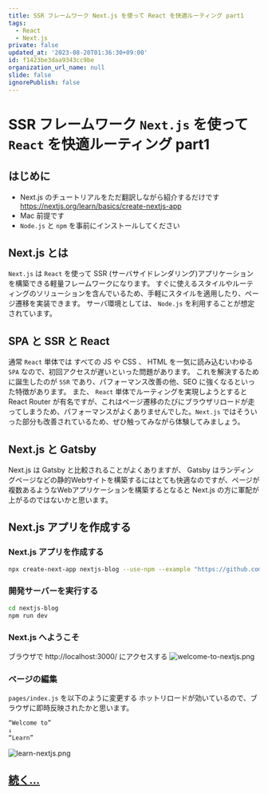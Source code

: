 ```yaml
---
title: SSR フレームワーク Next.js を使って React を快適ルーティング part1
tags:
  - React
  - Next.js
private: false
updated_at: '2023-08-20T01:36:30+09:00'
id: f1423be3daa9343cc9be
organization_url_name: null
slide: false
ignorePublish: false
---
```

# SSR フレームワーク `Next.js` を使って `React` を快適ルーティング part1

## はじめに
- Next.js のチュートリアルをただ翻訳しながら紹介するだけです  
https://nextjs.org/learn/basics/create-nextjs-app
- Mac 前提です
- `Node.js` と `npm` を事前にインストールしてください

## Next.js とは
`Next.js` は `React` を使って SSR (サーバサイドレンダリング)アプリケーションを構築できる軽量フレームワークになります。
すぐに使えるスタイルやルーティングのソリューションを含んでいるため、手軽にスタイルを適用したり、ページ遷移を実装できます。
サーバ環境としては、 `Node.js` を利用することが想定されています。

## SPA と SSR と React
通常 `React` 単体では すべての JS や CSS 、 HTML を一気に読み込むいわゆる `SPA` なので、初回アクセスが遅いといった問題があります。
これを解決するために誕生したのが `SSR` であり、パフォーマンス改善の他、SEO に強くなるといった特徴があります。
また、 `React` 単体でルーティングを実現しようとすると React Router が有名ですが、これはページ遷移のたびにブラウザリロードが走ってしまうため、パフォーマンスがよくありませんでした。`Next.js` ではそういった部分も改善されているため、ぜひ触ってみながら体験してみましょう。

## Next.js と Gatsby
Next.js は Gatsby と比較されることがよくありますが、 Gatsby はランディングページなどの静的Webサイトを構築するにはとても快適なのですが、ページが複数あるようなWebアプリケーションを構築するとなると Next.js の方に軍配が上がるのではないかと思います。

## Next.js アプリを作成する

### Next.js アプリを作成する
```bash
npx create-next-app nextjs-blog --use-npm --example "https://github.com/vercel/next-learn-starter/tree/master/learn-starter"
```

### 開発サーバーを実行する
```bash
cd nextjs-blog
npm run dev
```

### Next.js へようこそ
ブラウザで http://localhost:3000/ にアクセスする
![welcome-to-nextjs.png](https://qiita-image-store.s3.ap-northeast-1.amazonaws.com/0/59081/dbde7990-0d15-3214-0425-a7f01e8692aa.png)

### ページの編集
`pages/index.js` を以下のように変更する
ホットリロードが効いているので、ブラウザに即時反映されたかと思います。

```text:pages/index.js
“Welcome to”
↓
“Learn”
```
![learn-nextjs.png](https://qiita-image-store.s3.ap-northeast-1.amazonaws.com/0/59081/22bc2a55-837f-9d53-a2a9-b74fb69857f1.png)

## [続く...](https://qiita.com/takiguchi-yu/items/ece05578da15780cd291)
